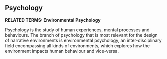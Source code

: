 ## Psychology

**RELATED TERMS: Environmental Psychology**

Psychology is the study of human experiences, mental processes and behaviours. The branch of psychology that is most relevant for the design of narrative environments is environmental psychology, an inter-disciplinary field encompassing all kinds of environments, which explores how the environment impacts human behaviour and vice-versa.
